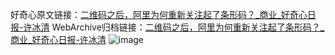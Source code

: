 好奇心原文链接：[二维码之后，阿里为何重新关注起了条形码？_商业_好奇心日报-许冰清](https://www.qdaily.com/articles/7113.html)
WebArchive归档链接：[二维码之后，阿里为何重新关注起了条形码？_商业_好奇心日报-许冰清](http://web.archive.org/web/20190623171739/https://www.qdaily.com/articles/7113.html)
![image](http://ww3.sinaimg.cn/large/007d5XDply1g3wbihyv9lj30u02k37p5)